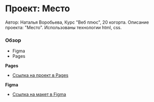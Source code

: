 # Проект: Место

Автор:
Наталья Воробьева,
Курс "Веб плюс", 20 когорта.
Описание проекта: "Место".
Использованы технологии html, css.

### Обзор

* Figma
* Pages

**Pages**

- [Ссылка на проект в Pages](https://nataliesparrow25.github.io/mesto-project/)

**Figma**

* [Ссылка на макет в Figma](https://www.figma.com/file/2cn9N9jSkmxD84oJik7xL7/JavaScript.-Sprint-4?node-id=0%3A1)


